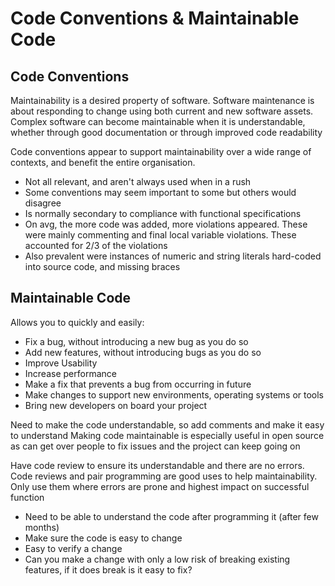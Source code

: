 # Code Conventions & Maintainable Code
## Code Conventions
Maintainability is a desired property of software. Software maintenance is about responding to change using both current and new software assets.
Complex software can become maintainable when it is understandable, whether through good documentation or through improved code readability

Code conventions appear to support maintainability over a wide range of contexts, and benefit the entire organisation.
- Not all relevant, and aren't always used when in a rush
- Some conventions may seem important to some but others would disagree
- Is normally secondary to compliance with functional specifications
- On avg, the more code was added, more violations appeared. These were mainly commenting and final local variable violations. These accounted for 2/3 of the violations
- Also prevalent were instances of numeric and string literals hard-coded into source code, and missing braces

## Maintainable Code
Allows you to quickly and easily:
- Fix a bug, without introducing a new bug as you do so
- Add new features, without introducing bugs as you do so
- Improve Usability
- Increase performance
- Make a fix that prevents a bug from occurring in future
- Make changes to support new environments, operating systems or tools
- Bring new developers on board your project

Need to make the code understandable, so add comments and make it easy to understand
Making code maintainable is especially useful in open source as can get over people to fix issues and the project can keep going on 

Have code review to ensure its understandable and there are no errors.
Code reviews and pair programming are good uses to help maintainability. Only use them where errors are prone and highest impact on successful function

- Need to be able to understand the code after programming it (after few months)
- Make sure the code is easy to change
- Easy to verify a change
- Can you make a change with only a low risk of breaking existing features, if it does break is it easy to fix?